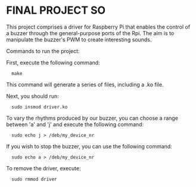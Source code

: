 # FINAL PROJECT SO

This project comprises a driver for Raspberry Pi that enables the control of a buzzer through the general-purpose ports of the Rpi. The aim is to manipulate the buzzer's PWM to create interesting sounds.

Commands to run the project:

First, execute the following command:

```
  make
```

This command will generate a series of files, including a .ko file.

Next, you should run:

```
  sudo insmod driver.ko
```  

To vary the rhythms produced by our buzzer, you can choose a range between 'a' and 'j' and execute the following command:

```
  sudo echo j > /deb/my_device_nr 
```

If you wish to stop the buzzer, you can use the following command:

```  
  sudo echo a > /deb/my_device_nr
```  

To remove the driver, execute:

```
  sudo rmmod driver
  ```  
  

